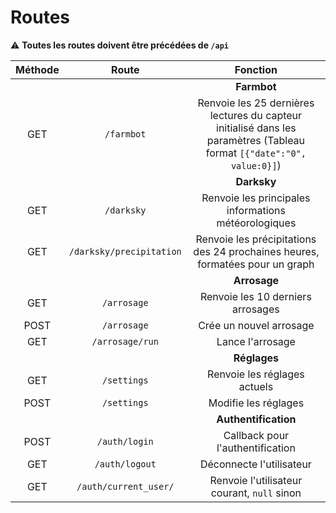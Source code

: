 # Routes

:warning: **Toutes les routes doivent être précédées de ```/api```**

| Méthode |             Route            |                                                      Fonction                                                     |
|:-------:|:----------------------------:|:-----------------------------------------------------------------------------------------------------------------:|
|         |                              |                                                    **Farmbot**                                                    |
|   GET   |        ```/farmbot```        | Renvoie les 25 dernières lectures du capteur initialisé dans les paramètres (Tableau format ```[{"date":"0", value:0}]```) |
|         |                              |                                                    **Darksky**                                                    |
|   GET   |        ```/darksky```        |                                Renvoie les principales informations météorologiques                               |
|   GET   | ```/darksky/precipitation``` |                    Renvoie les précipitations des 24 prochaines heures, formatées pour un graph                   |
|         |                              |                                                    **Arrosage**                                                   |
|   GET   |        ```/arrosage```       |                                         Renvoie les 10 derniers arrosages                                         |
|   POST  |        ```/arrosage```       |                                              Crée un nouvel arrosage                                              |
|   GET   |      ```/arrosage/run```     |                                                  Lance l'arrosage                                                 |
|         |                              |                                                    **Réglages**                                                   |
|   GET   |        ```/settings```       |                                            Renvoie les réglages actuels                                           |
|   POST  |        ```/settings```       |                                                Modifie les réglages                                               |
|         |                              |                                                **Authentification**                                               |
|   POST  |       ```/auth/login```      |                                          Callback pour l'authentification                                         |
|   GET   |      ```/auth/logout```      |                                              Déconnecte l'utilisateur                                             |
|   GET   |   ```/auth/current_user/```  |                                  Renvoie l'utilisateur courant, ```null``` sinon                                  |